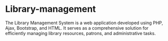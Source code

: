 # Library-management
The Library Management System is a web application developed using PHP, Ajax, Bootstrap, and HTML. It serves as a comprehensive solution for efficiently managing library resources, patrons, and administrative tasks.

